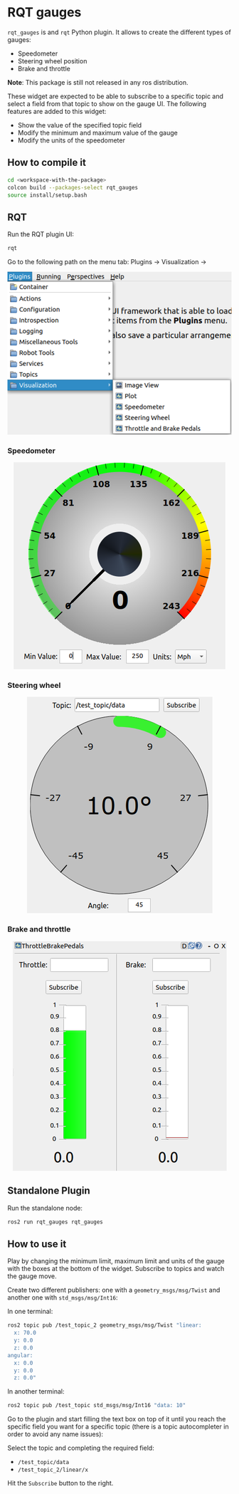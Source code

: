 # RQT gauges

`rqt_gauges` is and `rqt` Python plugin. It allows to create the different types of gauges:

 - Speedometer
 - Steering wheel position
 - Brake and throttle

**Note**: This package is still not released in any ros distribution.

These widget are expected to be able to subscribe to a specific topic and select a field from that topic to show on the gauge UI.
The following features are added to this widget:

 - Show the value of the specified topic field
 - Modify the minimum and maximum value of the gauge
 - Modify the units of the speedometer


## How to compile it

```bash
cd <workspace-with-the-package>
colcon build --packages-select rqt_gauges
source install/setup.bash
```

## RQT

Run the RQT plugin UI:

```bash
rqt
```

Go to the following path on the menu tab: Plugins -> Visualization ->

<center>
    <img src="img/rqt.png">
</center>

### Speedometer

<center>
    <img src="img/speedometer.png">
</center>

### Steering wheel

<center>
    <img src="img/steering_wheel.png">
</center>

### Brake and throttle

<center>
    <img src="img/ThrottleBrakePedal.png">
</center>

## Standalone Plugin

Run the standalone node:

```bash
ros2 run rqt_gauges rqt_gauges
```

## How to use it

Play by changing the minimum limit, maximum limit and units of the gauge with the boxes at the bottom of the widget. Subscribe to topics and watch the gauge move.

Create two different publishers: one with a `geometry_msgs/msg/Twist` and another one with `std_msgs/msg/Int16`:

In one terminal:

```bash
ros2 topic pub /test_topic_2 geometry_msgs/msg/Twist "linear:
  x: 70.0
  y: 0.0
  z: 0.0
angular:
  x: 0.0
  y: 0.0
  z: 0.0"
```

In another terminal:

```bash
ros2 topic pub /test_topic std_msgs/msg/Int16 "data: 10"
```

Go to the plugin and start filling the text box on top of it until you reach the specific field you want for a specific topic (there is a topic autocompleter in order to avoid any name issues):

Select the topic and completing the required field:

 - `/test_topic/data`
 - `/test_topic_2/linear/x`


Hit the `Subscribe` button to the right.
